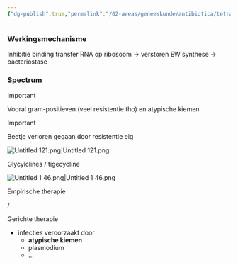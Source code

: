 ```yaml
---
{"dg-publish":true,"permalink":"/02-areas/geneeskunde/antibiotica/tetracyclines/","noteIcon":"","created":"2024-11-24T10:57:24.487+01:00","updated":"2024-12-29T13:58:43.320+01:00"}
---
```


### Werkingsmechanisme

Inhibitie binding transfer RNA op ribosoom → verstoren EW synthese → bacteriostase

### Spectrum

> [!important]  
> Vooral gram-positieven (veel resistentie tho) en atypische kiemen  
  
> [!important]  
> Beetje verloren gegaan door resistentie eig  

  

![Untitled 121.png|Untitled 121.png](/img/user/05%20Toolkit/Files/Untitled%20121.png)

Glycylclines / tigecycline

![Untitled 1 46.png|Untitled 1 46.png](/img/user/05%20Toolkit/Files/Untitled%201%2046.png)

Empirische therapie

/

  

Gerichte therapie

- infecties veroorzaakt door
    - **atypische kiemen**
    - plasmodium
    - …
